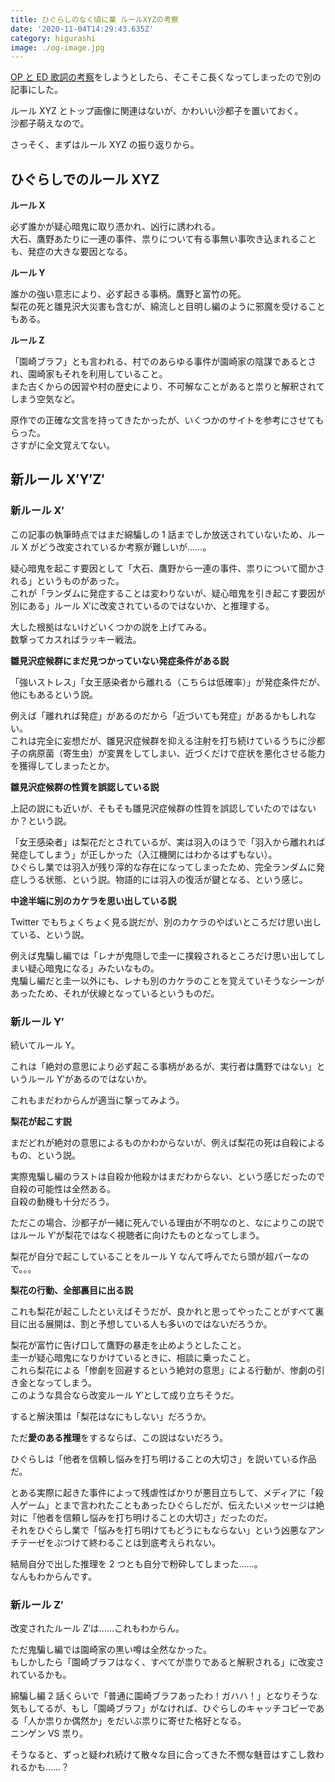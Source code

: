 ```yaml
---
title: ひぐらしのなく頃に業 ルールXYZの考察
date: '2020-11-04T14:29:43.635Z'
category: higurashi
image: ./og-image.jpg
---
```


[OP と ED 歌詞の考察](../higurashi-gou-op-and-ed-consideration-1/)をしようとしたら、そこそこ長くなってしまったので別の記事にした。

ルール XYZ とトップ画像に関連はないが、かわいい沙都子を置いておく。  
沙都子萌えなので。

さっそく、まずはルール XYZ の振り返りから。

## ひぐらしでのルール XYZ

**ルール X**

必ず誰かが疑心暗鬼に取り憑かれ、凶行に誘われる。  
大石、鷹野あたりに一連の事件、祟りについて有る事無い事吹き込まれることも、発症の大きな要因となる。

**ルール Y**

誰かの強い意志により、必ず起きる事柄。鷹野と富竹の死。  
梨花の死と雛見沢大災害も含むが、綿流しと目明し編のように邪魔を受けることもある。

**ルール Z**

「園崎ブラフ」とも言われる、村でのあらゆる事件が園崎家の陰謀であるとされ、園崎家もそれを利用していること。  
また古くからの因習や村の歴史により、不可解なことがあると祟りと解釈されてしまう空気など。

原作での正確な文言を持ってきたかったが、いくつかのサイトを参考にさせてもらった。  
さすがに全文覚えてない。

## 新ルール X′Y′Z′

### 新ルール X′

この記事の執筆時点ではまだ綿騙しの 1 話までしか放送されていないため、ルール X がどう改変されているか考察が難しいが……。

疑心暗鬼を起こす要因として「大石、鷹野から一連の事件、祟りについて聞かされる」というものがあった。  
これが「ランダムに発症することは変わりないが、疑心暗鬼を引き起こす要因が別にある」ルール X′に改変されているのではないか、と推理する。

大した根拠はないけどいくつかの説を上げてみる。  
数撃ってカスればラッキー戦法。

**雛見沢症候群にまだ見つかっていない発症条件がある説**

「強いストレス」「女王感染者から離れる（こちらは低確率）」が発症条件だが、他にもあるという説。

例えば「離れれば発症」があるのだから「近づいても発症」があるかもしれない。  
これは完全に妄想だが、雛見沢症候群を抑える注射を打ち続けているうちに沙都子の病原菌（寄生虫）が変異をしてしまい、近づくだけで症状を悪化させる能力を獲得してしまったとか。

**雛見沢症候群の性質を誤認している説**

上記の説にも近いが、そもそも雛見沢症候群の性質を誤認していたのではないか？という説。

「女王感染者」は梨花だとされているが、実は羽入のほうで「羽入から離れれば発症してしまう」が正しかった（入江機関にはわかるはずもない）。  
ひぐらし業では羽入が残り滓的な存在になってしまったため、完全ランダムに発症しうる状態、という説。物語的には羽入の復活が鍵となる、という感じ。

**中途半端に別のカケラを思い出している説**

Twitter でもちょくちょく見る説だが、別のカケラのやばいところだけ思い出している、という説。

例えば鬼騙し編では「レナが鬼隠しで圭一に撲殺されるところだけ思い出してしまい疑心暗鬼になる」みたいなもの。  
鬼騙し編だと圭一以外にも、レナも別のカケラのことを覚えていそうなシーンがあったため、それが伏線となっているというものだ。

### 新ルール Y′

続いてルール Y。

これは「絶対の意思により必ず起こる事柄があるが、実行者は鷹野ではない」というルール Y′があるのではないか。

これもまだわからんが適当に撃ってみよう。

**梨花が起こす説**

まだどれが絶対の意思によるものかわからないが、例えば梨花の死は自殺によるもの、という説。

実際鬼騙し編のラストは自殺か他殺かはまだわからない、という感じだったので自殺の可能性は全然ある。  
自殺の動機も十分だろう。

ただこの場合、沙都子が一緒に死んでいる理由が不明なのと、なによりこの説ではルール Y′が梨花ではなく視聴者に向けたものとなってしまう。

梨花が自分で起こしていることをルール Y なんて呼んでたら頭が超パーなので。。。

**梨花の行動、全部裏目に出る説**

これも梨花が起こしたといえばそうだが、良かれと思ってやったことがすべて裏目に出る展開は、割と予想している人も多いのではないだろうか。

梨花が富竹に告げ口して鷹野の暴走を止めようとしたこと。  
圭一が疑心暗鬼になりかけているときに、相談に乗ったこと。  
これら梨花による「惨劇を回避するという絶対の意思」による行動が、惨劇の引き金となってしまう。  
このような具合なら改変ルール Y′として成り立ちそうだ。

すると解決策は「梨花はなにもしない」だろうか。

ただ**愛のある推理**をするならば、この説はないだろう。

ひぐらしは「他者を信頼し悩みを打ち明けることの大切さ」を説いている作品だ。

とある実際に起きた事件によって残虐性ばかりが悪目立ちして、メディアに「殺人ゲーム」とまで言われたこともあったひぐらしだが、伝えたいメッセージは絶対に「他者を信頼し悩みを打ち明けることの大切さ」だったのだ。  
それをひぐらし業で「悩みを打ち明けてもどうにもならない」という凶悪なアンチテーゼをぶつけて終わることは到底考えられない。

結局自分で出した推理を 2 つとも自分で粉砕してしまった……。  
なんもわからんです。

### 新ルール Z′

改変されたルール Z′は……これもわからん。

ただ鬼騙し編では園崎家の黒い噂は全然なかった。  
もしかしたら「園崎ブラフはなく、すべてが祟りであると解釈される」に改変されているかも。

綿騙し編 2 話くらいで「普通に園崎ブラフあったわ！ガハハ！」となりそうな気もしてるが、もし「園崎ブラフ」がなければ、ひぐらしのキャッチコピーである「人か祟りか偶然か」をだいぶ祟りに寄せた格好となる。  
ニンゲン VS 祟り。

そうなると、ずっと疑われ続けて散々な目に合ってきた不憫な魅音はすこし救われるかも……？

